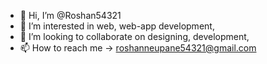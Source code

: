 - 👋 Hi, I’m @Roshan54321
- 👀 I’m interested in web, web-app development,   
- 💞️ I’m looking to collaborate on designing, development, 
- 📫 How to reach me -> roshanneupane54321@gmail.com

